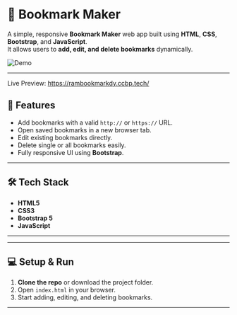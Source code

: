 # 📑 Bookmark Maker

A simple, responsive **Bookmark Maker** web app built using **HTML**, **CSS**, **Bootstrap**, and **JavaScript**.  
It allows users to **add, edit, and delete bookmarks** dynamically.

![Demo](https://assets.ccbp.in/frontend/content/dynamic-webapps/bookmark-maker-output-v1.gif)

---

Live Preview: https://rambookmarkdy.ccbp.tech/

## 🚀 Features
- Add bookmarks with a valid `http://` or `https://` URL.
- Open saved bookmarks in a new browser tab.
- Edit existing bookmarks directly.
- Delete single or all bookmarks easily.
- Fully responsive UI using **Bootstrap**.

---

## 🛠️ Tech Stack
- **HTML5**
- **CSS3**
- **Bootstrap 5**
- **JavaScript**

---


---

## 💻 Setup & Run
1. **Clone the repo** or download the project folder.
2. Open `index.html` in your browser.
3. Start adding, editing, and deleting bookmarks.

---



